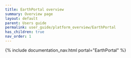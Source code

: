 ```yaml
---
title: EarthPortal overview
summary: Overview page
layout: default
parent: Users guide
permalink: user_guide/platform_overview/EarthPortal
has_children: true
nav_order: 1
---
```


{% include documentation_nav.html portal="EarthPortal"  %}
